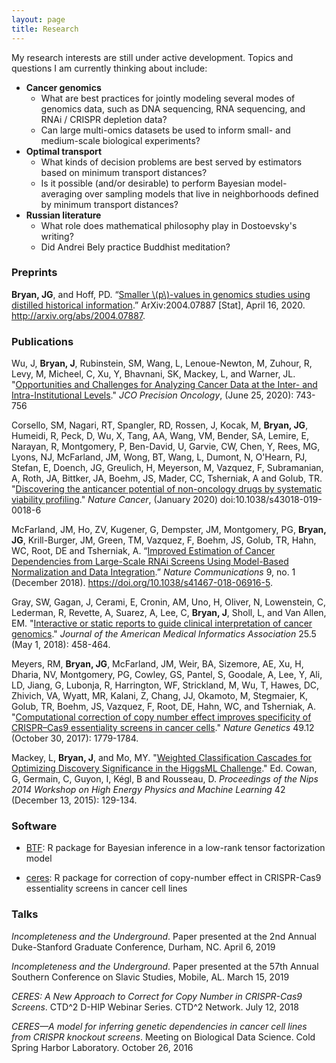 ```yaml
---
layout: page
title: Research
---
```


My research interests are still under active development. Topics and questions I am currently thinking about include:

- **Cancer genomics**
	- What are best practices for jointly modeling several modes of genomics data, such as DNA sequencing, RNA sequencing, and RNAi / CRISPR depletion data?
	- Can large multi-omics datasets be used to inform small- and medium-scale biological experiments?
- **Optimal transport**
	- What kinds of decision problems are best served by estimators based on minimum transport distances?
	- Is it possible (and/or desirable) to perform Bayesian model-averaging over sampling models that live in neighborhoods defined by minimum transport distances?
- **Russian literature**
	- What role does mathematical philosophy play in Dostoevsky's writing?
	- Did Andrei Bely practice Buddhist meditation?


### Preprints

**Bryan, JG**, and Hoff, PD. “[Smaller \\(p\\)-values in genomics studies using distilled historical information](https://arxiv.org/abs/2004.07887).” ArXiv:2004.07887 [Stat], April 16, 2020. http://arxiv.org/abs/2004.07887.

### Publications

Wu, J, **Bryan, J**, Rubinstein, SM, Wang, L, Lenoue-Newton, M, Zuhour, R, Levy, M, Micheel, C, Xu, Y, Bhavnani, SK, Mackey, L, and Warner, JL. "[Opportunities and Challenges for Analyzing Cancer Data at the Inter- and Intra-Institutional Levels](https://ascopubs.org/doi/abs/10.1200/PO.19.00394)."
*JCO Precision Oncology*, (June 25, 2020): 743-756 

Corsello, SM, Nagari, RT, Spangler, RD, Rossen, J, Kocak, M, **Bryan, JG**, Humeidi, R, Peck, D, Wu, X, Tang, AA, Wang, VM, Bender, SA, Lemire, E, Narayan, R, Montgomery, P, Ben-David, U, Garvie, CW, Chen, Y, Rees, MG, Lyons, NJ, McFarland, JM, Wong, BT, Wang, L, Dumont, N, O'Hearn, PJ, Stefan, E, Doench, JG, Greulich, H, Meyerson, M, Vazquez, F, Subramanian, A, Roth, JA, Bittker, JA, Boehm, JS, Mader, CC, Tsherniak, A and Golub, TR. "[Discovering the anticancer potential of non-oncology drugs by systematic viability profiling](https://www.nature.com/articles/s43018-019-0018-6)." *Nature Cancer*, (January 2020) doi:10.1038/s43018-019-0018-6

McFarland, JM, Ho, ZV, Kugener, G, Dempster, JM, Montgomery, PG, **Bryan, JG**, Krill-Burger, JM, Green, TM, Vazquez, F, Boehm, JS, Golub, TR, Hahn, WC, Root, DE and Tsherniak, A. “[Improved Estimation of Cancer Dependencies from Large-Scale RNAi Screens Using Model-Based Normalization and Data Integration](https://www.nature.com/articles/s41467-018-06916-5).” *Nature Communications* 9, no. 1 (December 2018). https://doi.org/10.1038/s41467-018-06916-5.

Gray, SW, Gagan, J, Cerami, E, Cronin, AM, Uno, H, Oliver, N, Lowenstein, C, Lederman, R, Revette, A, Suarez, A, Lee, C, **Bryan, J**, Sholl, L, and Van Allen, EM. "[Interactive or static reports to guide clinical interpretation of cancer genomics](https://academic.oup.com/jamia/article/25/5/458/4791826)." *Journal of the American Medical Informatics Association* 25.5 (May 1, 2018): 458-464.

Meyers, RM, **Bryan, JG**, McFarland, JM, Weir, BA, Sizemore, AE, Xu, H, Dharia, NV, Montgomery, PG, Cowley, GS, Pantel, S, Goodale, A, Lee, Y, Ali, LD, Jiang, G, Lubonja, R, Harrington, WF, Strickland, M, Wu, T, Hawes, DC, Zhivich, VA, Wyatt, MR, Kalani, Z, Chang, JJ, Okamoto, M, Stegmaier, K, Golub, TR, Boehm, JS, Vazquez, F, Root, DE, Hahn, WC, and Tsherniak, A. "[Computational correction of copy number effect improves specificity of CRISPR–Cas9 essentiality screens in cancer cells](https://www.nature.com/articles/ng.3984)." *Nature Genetics* 49.12 (October 30, 2017): 1779-1784.

Mackey, L, **Bryan, J**, and Mo, MY. "[Weighted Classification Cascades for Optimizing Discovery Significance in the HiggsML Challenge](http://proceedings.mlr.press/v42/mack14.html)." Ed. Cowan, G, Germain, C, Guyon, I, Kégl, B and Rousseau, D. *Proceedings of the Nips 2014 Workshop on High Energy Physics and Machine Learning* 42 (December 13, 2015): 129-134.

### Software

- [BTF](https://github.com/j-g-b/BTF): R package for Bayesian inference in a low-rank tensor factorization model

- [ceres](https://github.com/cancerdatasci/ceres): R package for correction of copy-number effect in CRISPR-Cas9 essentiality screens in cancer cell lines

### Talks

*Incompleteness and the Underground*. Paper presented at the 2nd Annual Duke-Stanford Graduate Conference, Durham, NC. April 6, 2019

*Incompleteness and the Underground*. Paper presented at the 57th Annual Southern Conference on Slavic Studies, Mobile, AL. March 15, 2019

*CERES: A New Approach to Correct for Copy Number in CRISPR-Cas9 Screens*. CTD^2 D-HIP Webinar Series. CTD^2 Network. July 12, 2018

*CERES—A model for inferring genetic dependencies in cancer cell lines from CRISPR knockout screens*. Meeting on Biological Data Science. Cold Spring Harbor Laboratory. October 26, 2016
